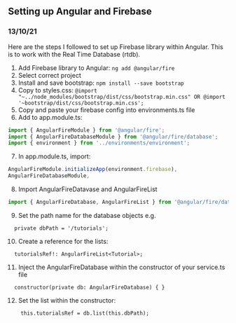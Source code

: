 ## Setting up Angular and Firebase
### 13/10/21

Here are the steps I followed to set up Firebase library within Angular. This is to work with the Real Time Database (rtdb).

1) Add Firebase library to Angular: ```ng add @angular/fire```
2) Select correct project
3) Install and save bootstrap: ```npm install --save bootstrap```
4) Copy to styles.css:  ```@import "~../node_modules/bootstrap/dist/css/bootstrap.min.css" OR @import '~bootstrap/dist/css/bootstrap.min.css';```
5) Copy and paste your firebase config into environments.ts file
6) Add to app.module.ts: 

```js
import { AngularFireModule } from '@angular/fire';
import { AngularFireDatabaseModule } from '@angular/fire/database';
import { environment } from '../environments/environment';
```

7) In app.module.ts, import: 
```js
AngularFireModule.initializeApp(environment.firebase),
AngularFireDatabaseModule,
```

8) Import AngularFireDatavase and AngularFireList
```js
import { AngularFireDatabase, AngularFireList } from '@angular/fire/database';

```

9) Set the path name for the database objects e.g.
```
  private dbPath = '/tutorials';

```

10) Create a reference for the lists:
```
  tutorialsRef!: AngularFireList<Tutorial>;

```

11) Inject the AngularFireDatabase within the constructor of your service.ts file
```
  constructor(private db: AngularFireDatabase) { }

```

12) Set the list within the constructor:
```
    this.tutorialsRef = db.list(this.dbPath);

```
